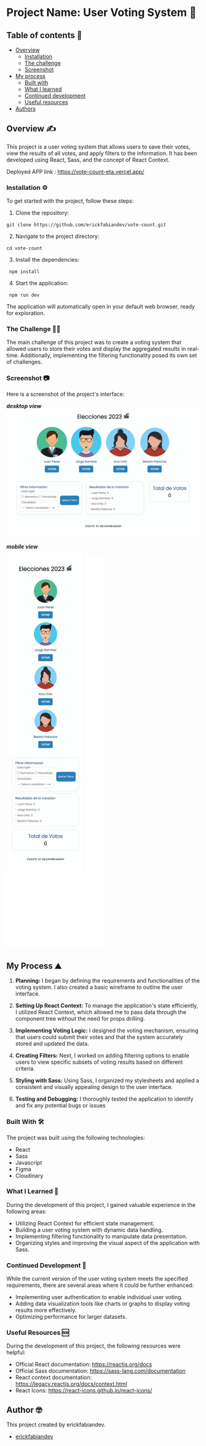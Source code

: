 # Project Name: User Voting System 🚀  
## Table of contents :page_facing_up:
- [Overview](#overview)
  - [Installation](#Installation)  
  - [The challenge](#the-challenge)
  - [Screenshot](#screenshot)
- [My process](#my-process)
  - [Built with](#built-with)
  - [What I learned](#what-i-learned)
  - [Continued development](#continued-development)
  - [Useful resources](#useful-resources)
- [Authors](#authors)

## Overview :writing_hand:
This project is a user voting system that allows users to save their votes, view the results of all votes, and apply filters to the information. It has been developed using React, Sass, and the concept of React Context.

Deployed APP link : https://vote-count-eta.vercel.app/

### Installation :gear:
To get started with the project, follow these steps:

1. Clone the repository:
```shell
git clone https://github.com/erickfabiandev/vote-count.git
  ```
2. Navigate to the project directory:
```shell
cd vote-count
 ```
3. Install the dependencies: 
```shell
 npm install
 ```
4. Start the application: 
```shell
 npm run dev
  ```
The application will automatically open in your default web browser, ready for exploration.

### The Challenge :weight_lifting_man:
The main challenge of this project was to create a voting system that allowed users to store their votes and display the aggregated results in real-time. Additionally, implementing the filtering functionality posed its own set of challenges.

### Screenshot 📷 
Here is a screenshot of the project's interface:

***desktop view***
![desktop](./src/assets/image.png)

***mobile view***

![mobile](./src/assets/image1.png)




## My Process :mountain:

1.  **Planning:** I began by defining the requirements and functionalities of the voting system. I also created a basic wireframe to outline the user interface.

2.  **Setting Up React Context:** To manage the application's state efficiently, I utilized React Context, which allowed me to pass data through the component tree without the need for props drilling.

3.  **Implementing Voting Logic:** I designed the voting mechanism, ensuring that users could submit their votes and that the system accurately stored and updated the data.

4.  **Creating Filters:** Next, I worked on adding filtering options to enable users to view specific subsets of voting results based on different criteria.

5.  **Styling with Sass:** Using Sass, I organized my stylesheets and applied a consistent and visually appealing design to the user interface.

6.  **Testing and Debugging:** I thoroughly tested the application to identify and fix any potential bugs or issues

### Built With :hammer_and_wrench:
The project was built using the following technologies:

* React
* Sass
* Javascript
* Figma
* Cloudinary

### What I Learned :microscope:
During the development of this project, I gained valuable experience in the following areas:

* Utilizing React Context for efficient state management.
* Building a user voting system with dynamic data handling.
* Implementing filtering functionality to manipulate data presentation.
* Organizing styles and improving the visual aspect of the application with Sass.

### Continued Development :briefcase:
While the current version of the user voting system meets the specified requirements, there are several areas where it could be further enhanced:

* Implementing user authentication to enable individual user voting.
* Adding data visualization tools like charts or graphs to display voting results more effectively.
* Optimizing performance for larger datasets.

### Useful Resources :sos:
During the development of this project, the following resources were helpful:

* Official React documentation: https://reactjs.org/docs
* Official Sass documentation: https://sass-lang.com/documentation
* React context documentation: https://legacy.reactjs.org/docs/context.html
* React Icons: https://react-icons.github.io/react-icons/

## Author :nerd_face:

This project created by erickfabiandev.
- [erickfabiandev](https:erickfabiandev.com)
